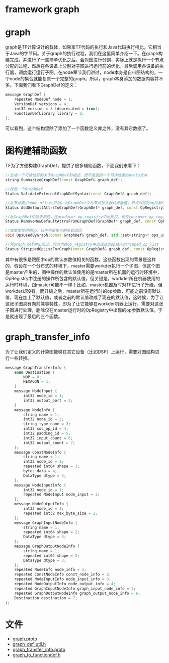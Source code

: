 framework graph
===

# graph

graph是TF计算设计的载体，如果拿TF代码的执行和Java代码执行相比，它相当于Java的字节码。关于graph的执行过程，我们在这里简单介绍一下。在graph构建完成，并进行了一些简单优化之后，会对图进行分割，实际上就是执行一个节点分配的过程，然后在各设备上分别对子图进行运行前的优化，最后调用各设备的执行器，调度运行运行子图。在node章节我们讲过，node本身是自带图结构的，一个node的集合就能复原一个完整的graph。所以，graph本身添加的数据内容并不多。下面我们看下GraphDef的定义：

```c++
message GraphDef {
    repeated NodeDef node = 1;
    VersionDef versions = 4;
    int32 version = 3 [deprecated = true];
    FunctionDefLibrary library = 2;
};
```
可以看到，这个结构里除了添加了一个函数定义库之外，没有其它数据了。

# 图构建辅助函数

TF为了方便构建GraphDef，提供了很多辅助函数，下面我们来看下：
```c++
//生成一个可读性好的关于GraphDef的描述，而不是返回一个可读性差的proto文本
string SummarizeGraphDef(const GraphDef& graph_def);

//校验一个GraphDef
Status ValidateExternalGraphDefSyntax(const GraphDef& graph_def);

//从节点索引node_offset开始，为GraphDef中的节点加入默认参数值，节点对应的op的默认参数值在op_registry中
Status AddDefaultAttrsToGraphDef(GraphDef* graph_def, const OpRegistryInterface& op_registry, int node_offset);

//从GraphDef中除去那些，在producer_op_registry中出现过，但在consumer_op_registry中未出现过的默认参数值
Status RemoveNewDefaultAttrsFromGraphDef(GraphDef* graph_def, const OpRegistryInterface& consumer_op_registry, const OpRegistryInterface& producer_op_registry, std::set<std::pair<string,string>>* op_attr_removed);

//收集图使用的op，以字符串集合的形式返回
void OpsUsedByGraph(const GraphDef& graph_def, std::set<string>* ops_used_in_graph);

//将graph_def中出现过，同时也在op_registry中出现过的op放入stripped_op_list
Status StrippedOpListForGraph(const GraphDef& graph_def, const OpRegistryInterface& op_registry, OpList* stripped_op_list);
```
其中有很多是跟图中op的默认参数值相关的函数。这些函数出现的背景是这样的，假设在一个分布式的环境下，master需要workder执行一个子图，但这个图是master产生的，图中操作的默认值使用的是master所在机器的运行时环境中，OpRegistry中注册的操作所包含的默认值，但关键是，workder所在机器使用的运行时环境，跟master可能不一样！比如，master机器及时对TF进行了升级，但workder却没有。而升级之后，master所在运行时的op参数，可能之前没有默认值，现在加上了默认值，或者之前的默认值改成了现在的默认值，这时候，为了让这张子图具有向前兼容特性，即为了让它能够在workder机器上运行，需要对这张子图进行处理，删除仅在master运行时的OpRegistry中出现的op参数默认值。于是就出现了最后的三个函数。

# graph_transfer_info
为了让我们定义的计算图能够在其它设备（比如DSP）上运行，需要对图结构进行一些转换。

```c++
message GraphTransferInfo {
    enum Destination {
        NOP = 0;
        HEXAGON = 1;
    }
    message NodeInput {
        int32 node_id = 1;
        int32 output_port = 2;
    }
    message NodeInfo {
        string name = 1;
        int32 node_id = 2;
        string type_name = 3;
        int32 soc_op_id = 4;
        int32 padding_id = 5;
        int32 input_count = 6;
        int32 output_count = 7;
    };
    message ConstNodeInfo {
        string name = 1;
        int32 node_id = 2;
        repeated int64 shape = 3;
        bytes data = 4;
        DataType dtype = 5;
    };
    message NodeInputInfo {
        int32 node_id = 1;
        repeated NodeInput node_input = 2;
    };
    message NodeOutputInfo {
        int32 node_id = 1;
        repeated int32 max_byte_size = 2;
    };
    message GraphInputNodeInfo {
        string name = 1;
        repeated int64 shape = 2;
        DataType dtype = 3;
    };
    message GraphOutputNodeInfo {
        string name = 1;
        repeated int64 shape = 2;
        DataType dtype = 3;
    };
    repeated NodeInfo node_info = 1;
    repeated ConstNodeInfo const_node_info = 2;
    repeated NodeInputInfo node_input_info = 3;
    repeated NodeOutputInfo node_output_info = 4;
    repeated GraphInputNodeInfo graph_input_node_info = 5;
    repeated GraphOutputNodeInfo graph_output_node_info = 6;
    Destination destination = 7;
};
```

# 文件

* [graph.proto](../tensorflow/core/framework/graph.proto)
* [graph_def_util.h](../tensorflow/core/framework/graph_def_util.h)
* [graph_transfer_info.proto](../tensorflow/core/framework/graph_transfer_info.proto)
* [graph_to_functiondef.h](../tensorflow/core/framework/graph_to_functiondef.h)